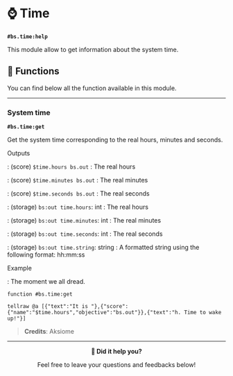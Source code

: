 # ⌚ Time

**`#bs.time:help`**

This module allow to get information about the system time.

##  🔧 Functions

You can find below all the function available in this module.

---

###  System time

**`#bs.time:get`**

Get the system time corresponding to the real hours, minutes and seconds.

Outputs

:  (score) `$time.hours bs.out`
   : The real hours

:  (score) `$time.minutes bs.out`
   : The real minutes

:  (score) `$time.seconds bs.out`
   : The real seconds

:  (storage) `bs:out time.hours`: int
   : The real hours

:  (storage) `bs:out time.minutes`: int
   : The real minutes

:  (storage) `bs:out time.seconds`: int
   : The real seconds

:  (storage) `bs:out time.string`: string
   : A formatted string using the following format: hh:mm:ss

Example

:  The moment we all dread.
   ```mcfunction
   function #bs.time:get

   tellraw @a [{"text":"It is "},{"score":{"name":"$time.hours","objective":"bs.out"}},{"text":"h. Time to wake up!"}]
   ```

> **Credits**: Aksiome

---

<div align=center>

**💬 Did it help you?**

Feel free to leave your questions and feedbacks below!

</div>

<script src="https://giscus.app/client.js"
        data-repo="Gunivers/Glibs"
        data-repo-id="R_kgDOHQjqYg"
        data-category="Documentation"
        data-category-id="DIC_kwDOHQjqYs4CUQpy"
        data-mapping="title"
        data-strict="0"
        data-reactions-enabled="1"
        data-emit-metadata="0"
        data-input-position="bottom"
        data-theme="light"
        data-lang="fr"
        data-loading="lazy"
        crossorigin="anonymous"
        async>
</script>

